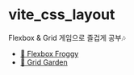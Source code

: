 # vite_css_layout

Flexbox & Grid 게임으로 즐겁게 공부🎶<br>
- <A href="https://flexboxfroggy.com/#ko"> 🐸 Flexbox Froggy </A><br>
- <A href="https://cssgridgarden.com/#ko"> 🌱 Grid Garden </A><br><br>
